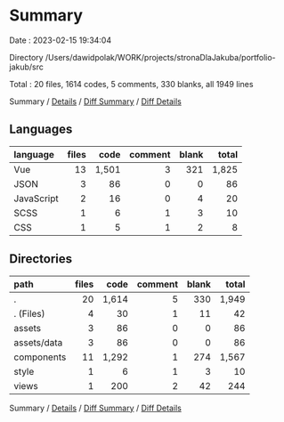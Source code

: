# Summary

Date : 2023-02-15 19:34:04

Directory /Users/dawidpolak/WORK/projects/stronaDlaJakuba/portfolio-jakub/src

Total : 20 files,  1614 codes, 5 comments, 330 blanks, all 1949 lines

Summary / [Details](details.md) / [Diff Summary](diff.md) / [Diff Details](diff-details.md)

## Languages
| language | files | code | comment | blank | total |
| :--- | ---: | ---: | ---: | ---: | ---: |
| Vue | 13 | 1,501 | 3 | 321 | 1,825 |
| JSON | 3 | 86 | 0 | 0 | 86 |
| JavaScript | 2 | 16 | 0 | 4 | 20 |
| SCSS | 1 | 6 | 1 | 3 | 10 |
| CSS | 1 | 5 | 1 | 2 | 8 |

## Directories
| path | files | code | comment | blank | total |
| :--- | ---: | ---: | ---: | ---: | ---: |
| . | 20 | 1,614 | 5 | 330 | 1,949 |
| . (Files) | 4 | 30 | 1 | 11 | 42 |
| assets | 3 | 86 | 0 | 0 | 86 |
| assets/data | 3 | 86 | 0 | 0 | 86 |
| components | 11 | 1,292 | 1 | 274 | 1,567 |
| style | 1 | 6 | 1 | 3 | 10 |
| views | 1 | 200 | 2 | 42 | 244 |

Summary / [Details](details.md) / [Diff Summary](diff.md) / [Diff Details](diff-details.md)